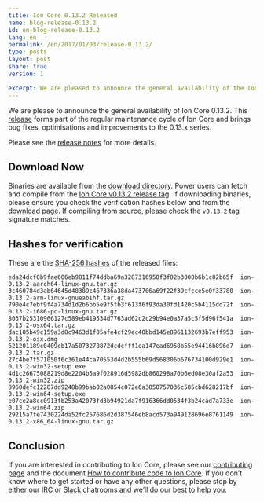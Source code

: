 ```yaml
---
title: Ion Core 0.13.2 Released
name: blog-release-0.13.2
id: en-blog-release-0.13.2
lang: en
permalink: /en/2017/01/03/release-0.13.2/
type: posts
layout: post
share: true
version: 1

excerpt: We are pleased to announce the general availability of the Ion Core 0.13.2.
---
```

We are please to announce the general availability of Ion Core 0.13.2. This [release][release notes] forms part of the regular maintenance cycle of Ion Core and brings bug fixes, optimisations and improvements to the 0.13.x series.

Please see the [release notes] for more details.

## Download Now

Binaries are available from the [download directory]. Power users can fetch and compile from the [Ion Core v0.13.2 release tag](https://github.com/cevap/ion/releases/tag/v0.13.2). If downloading binaries, please ensure you check the verification hashes below and from the [download page]. If compiling from source, please check the `v0.13.2` tag signature matches.

## Hashes for verification

These are the [SHA-256 hashes](https://bitcoin.org/bin/ion-core-0.13.2/SHA256SUMS.asc) of the released files:

    eda24dcf0b9fae606eb9811f74ddba69a3287316950f3f02b3000b6b1c02b65f  ion-0.13.2-aarch64-linux-gnu.tar.gz
    3c460784d3ab64645d48389c467336a38da473706a69f22f39cfcce5e0f33780  ion-0.13.2-arm-linux-gnueabihf.tar.gz
    790e4c7ebf9f4a734d1d2b6bb5e9f5fb3f613f6f93da30fd1420c5b4115dd72f  ion-0.13.2-i686-pc-linux-gnu.tar.gz
    8037b25310966127c589eb419534d7763ad62c2c29b94e0a37a5c5f5d96f541a  ion-0.13.2-osx64.tar.gz
    dac105b49c159a3d8c9463d1f05afe4cf29ec40bbd145e8961132693b7eff953  ion-0.13.2-osx.dmg
    621201189c0409cb17a5073278872dcdcfff1ea147ead6958b55e94416b896d7  ion-0.13.2.tar.gz
    27c4be7f571050f6c361e44ca70553d4d2b555b69d568306b676734100d929e1  ion-0.13.2-win32-setup.exe
    4d1c26675088219d8e2204b5a9f028916d5982db860298a70b6ed08e30af2a53  ion-0.13.2-win32.zip
    8960defc12287dd9248b99bab02a0854c072e6a3850757036c585cbd628217bf  ion-0.13.2-win64-setup.exe
    e07ce2a8cc0913fb253a42073fd3b94921da7f916366dd0534f3b24cad7a733e  ion-0.13.2-win64.zip
    29215a7fe7430224da52fc257686d2d387546eb8acd573a949128696e8761149  ion-0.13.2-x86_64-linux-gnu.tar.gz

## Conclusion

If you are interested in contributing to Ion Core, please see our [contributing page](/en/contribute) and the document [How to contribute code to Ion Core](/en/faq/contributing-code/). If you don’t know where to get started or have any other questions, please stop by either our [IRC](https://en.ion.it/wiki/IRC_channels) or [Slack](https://slack.ioncore.xyz/) chatrooms and we’ll do our best to help you.

[release notes]: /en/releases/0.13.2/
[download page]: https://bitcoin.org/en/download
[download directory]: https://bitcoin.org/bin/ion-core-0.13.2/
